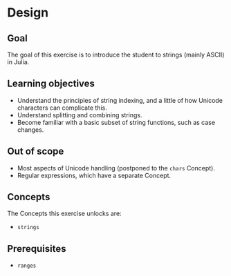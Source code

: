 # Design

## Goal

The goal of this exercise is to introduce the student to strings (mainly ASCII) in Julia.

## Learning objectives

- Understand the principles of string indexing, and a little of how Unicode characters can complicate this.
- Understand splitting and combining strings.
- Become familiar with a basic subset of string functions, such as case changes.

## Out of scope

- Most aspects of Unicode handling (postponed to the `chars` Concept).
- Regular expressions, which have a separate Concept.

## Concepts

The Concepts this exercise unlocks are:

- `strings`

## Prerequisites

- `ranges`
